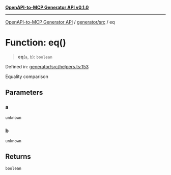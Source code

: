 [**OpenAPI-to-MCP Generator API v0.1.0**](../../../README.md)

***

[OpenAPI-to-MCP Generator API](../../../modules.md) / [generator/src](../README.md) / eq

# Function: eq()

> **eq**(`a`, `b`): `boolean`

Defined in: [generator/src/helpers.ts:153](https://github.com/salacoste/openapi-mcp-generator/blob/fda5c6400a831cddbad9eacd652e11b2f7410b22/packages/generator/src/helpers.ts#L153)

Equality comparison

## Parameters

### a

`unknown`

### b

`unknown`

## Returns

`boolean`
